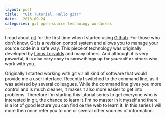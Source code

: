 ```yaml
---
layout: post
title:  "Git Tutorial, Hello git!"
date:   2013-09-24
categories: git open-source technology wordpress
---
```


I read about [git](http://en.wikipedia.org/wiki/Git_(software)) for the first time when I started using [Github](http://github.com/). For those who don't know, Git is a revision control system and allows you to manage your source code in a safe way. This piece of technology was originally developed by [Linus Torvalds](http://en.wikipedia.org/wiki/Linus_Torvalds) and many others. And although it is very powerful, it is also very easy to screw things up for yourself or others who work with you..

Originally I started working with git via all kind of software that would provide me a user interface. Recently I switched to the command line, as it was advised by several colleagues. While the command line gives you more control and is much cleaner, it makes it also more easier to get into problems. Therefore I'm starting this tutorial series to get everyone who is interested in git, the chance to learn it. I'm no master in it myself and there is a lot of good lecture you can find on the web to learn it. In this series I will more then once refer you to one or several other sources of information.